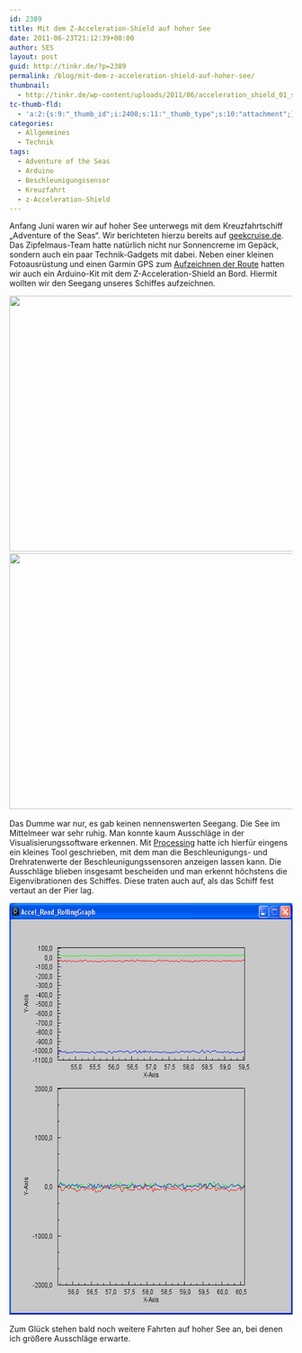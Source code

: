 ```yaml
---
id: 2389
title: Mit dem Z-Acceleration-Shield auf hoher See
date: 2011-06-23T21:12:39+00:00
author: SES
layout: post
guid: http://tinkr.de/?p=2389
permalink: /blog/mit-dem-z-acceleration-shield-auf-hoher-see/
thumbnail:
  - http://tinkr.de/wp-content/uploads/2011/06/acceleration_shield_01_sml.jpg
tc-thumb-fld:
  - 'a:2:{s:9:"_thumb_id";i:2400;s:11:"_thumb_type";s:10:"attachment";}'
categories:
  - Allgemeines
  - Technik
tags:
  - Adventure of the Seas
  - Arduino
  - Beschleunigungssensor
  - Kreuzfahrt
  - z-Acceleration-Shield
---
```

Anfang Juni waren wir auf hoher See unterwegs mit dem Kreuzfahrtschiff &#8222;Adventure of the Seas&#8220;. Wir berichteten hierzu bereits auf [geekcruise.de](http://geekcruise.de/index.php/2011/06/kreuzfahrt-tagebuch-adventure-of-the-seas-westl-mittelmeer-ab-malaga/).
Das Zipfelmaus-Team hatte natürlich nicht nur Sonnencreme im Gepäck, sondern auch ein paar Technik-Gadgets mit dabei. Neben einer kleinen Fotoausrüstung und einen Garmin GPS zum [Aufzeichnen der Route](http://geekcruise.de/wp-content/uploads/sites/7/2011/06/adventure_of_the_seas_route_sommer_2011_gps_gross.jpg) hatten wir auch ein Arduino-Kit mit dem Z-Acceleration-Shield an Bord. Hiermit wollten wir den Seegang unseres Schiffes aufzeichnen.

<img loading="lazy" src="/assets/2011/06/acceleration_shield_00.jpg" alt="" title="Z-Acceleration-Shield Box" width="606" height="455" class="alignnone size-full wp-image-2398" srcset="/assets/2011/06/acceleration_shield_00.jpg 606w, /assets/2011/06/acceleration_shield_00-240x180.jpg 240w" sizes="(max-width: 606px) 100vw, 606px" />
<img loading="lazy" src="/assets/2011/06/acceleration_shield_01.jpg" alt="" title="Z-Acceleration-Shield Box - geöffnet" width="606" height="455" class="alignnone size-full wp-image-2399" srcset="/assets/2011/06/acceleration_shield_01.jpg 606w, /assets/2011/06/acceleration_shield_01-240x180.jpg 240w" sizes="(max-width: 606px) 100vw, 606px" />

Das Dumme war nur, es gab keinen nennenswerten Seegang. Die See im Mittelmeer war sehr ruhig. Man konnte kaum Ausschläge in der Visualisierungssoftware erkennen. Mit [Processing](http://www.processing.org) hatte ich hierfür eingens ein kleines Tool geschrieben, mit dem man die Beschleunigungs- und Drehratenwerte der Beschleunigungssensoren anzeigen lassen kann. Die Ausschläge blieben insgesamt bescheiden und man erkennt höchstens die Eigenvibrationen des Schiffes. Diese traten auch auf, als das Schiff fest vertaut an der Pier lag.

<img loading="lazy" src="/assets/2011/06/6dof_110605_225136.png" alt="" title="Aufzeichnung von dem Arduino z-Acceleration-Shield während der Kreuzfahrt" width="606" height="732" class="alignnone size-full wp-image-2392" />

Zum Glück stehen bald noch weitere Fahrten auf hoher See an, bei denen ich größere Ausschläge erwarte.
